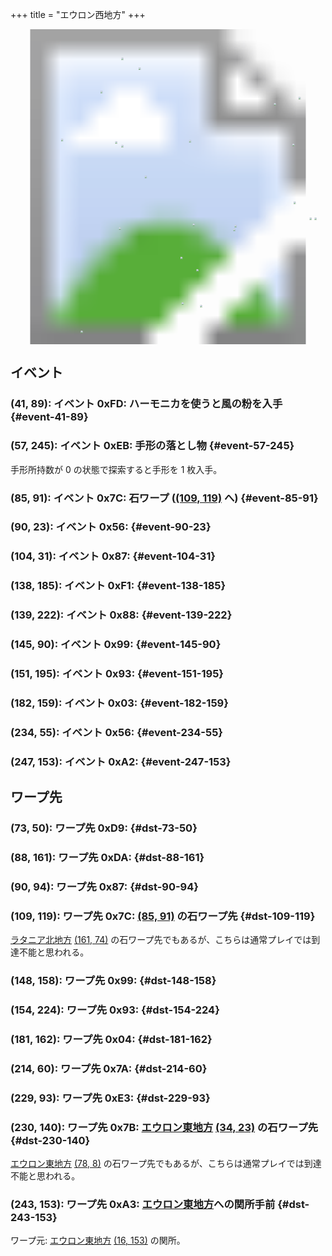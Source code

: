 +++
title = "エウロン西地方"
+++

<!-- SVG {{{ -->
<svg width="1536" height="1536" viewbox="0 0 2048 2048">
<defs>
<image id="svg-asset-bg" width="2048" height="2048" href="map-01.webp" />
<image id="svg-asset-event" width="16" height="16" href="icon-event.png" />
<image id="svg-asset-destination" width="16" height="16" href="icon-destination.png" />
</defs>
<use href="#svg-asset-bg" x="0" y="0"></use>
<a href="#event-41-89">
<use href="#svg-asset-event" x="328" y="712"><title>(41, 89): イベント 0xFD: ハーモニカを使うと風の粉を入手</title></use>
</a>
<a href="#event-57-245">
<use href="#svg-asset-event" x="456" y="1960"><title>(57, 245): イベント 0xEB: 手形の落とし物</title></use>
</a>
<a href="#event-85-91">
<use href="#svg-asset-event" x="680" y="728"><title>(85, 91): イベント 0x7C: 石ワープ ((109, 119) へ)</title></use>
</a>
<a href="#event-90-23">
<use href="#svg-asset-event" x="720" y="184"><title>(90, 23): イベント 0x56</title></use>
</a>
<a href="#event-104-31">
<use href="#svg-asset-event" x="832" y="248"><title>(104, 31): イベント 0x87</title></use>
</a>
<a href="#event-138-185">
<use href="#svg-asset-event" x="1104" y="1480"><title>(138, 185): イベント 0xF1</title></use>
</a>
<a href="#event-139-222">
<use href="#svg-asset-event" x="1112" y="1776"><title>(139, 222): イベント 0x88</title></use>
</a>
<a href="#event-145-90">
<use href="#svg-asset-event" x="1160" y="720"><title>(145, 90): イベント 0x99</title></use>
</a>
<a href="#event-151-195">
<use href="#svg-asset-event" x="1208" y="1560"><title>(151, 195): イベント 0x93</title></use>
</a>
<a href="#event-182-159">
<use href="#svg-asset-event" x="1456" y="1272"><title>(182, 159): イベント 0x03</title></use>
</a>
<a href="#event-234-55">
<use href="#svg-asset-event" x="1872" y="440"><title>(234, 55): イベント 0x56</title></use>
</a>
<a href="#event-247-153">
<use href="#svg-asset-event" x="1976" y="1224"><title>(247, 153): イベント 0xA2</title></use>
</a>
<a href="#dst-181-162">
<use href="#svg-asset-destination" x="1448" y="1296"><title>(181, 162): ワープ先 0x04</title></use>
</a>
<a href="#dst-214-60">
<use href="#svg-asset-destination" x="1712" y="480"><title>(214, 60): ワープ先 0x7A</title></use>
</a>
<a href="#dst-230-140">
<use href="#svg-asset-destination" x="1840" y="1120"><title>(230, 140): ワープ先 0x7B: エウロン東地方 (34, 23) の石ワープ先</title></use>
</a>
<a href="#dst-109-119">
<use href="#svg-asset-destination" x="872" y="952"><title>(109, 119): ワープ先 0x7C: (85, 91) の石ワープ先</title></use>
</a>
<a href="#dst-90-94">
<use href="#svg-asset-destination" x="720" y="752"><title>(90, 94): ワープ先 0x87</title></use>
</a>
<a href="#dst-154-224">
<use href="#svg-asset-destination" x="1232" y="1792"><title>(154, 224): ワープ先 0x93</title></use>
</a>
<a href="#dst-148-158">
<use href="#svg-asset-destination" x="1184" y="1264"><title>(148, 158): ワープ先 0x99</title></use>
</a>
<a href="#dst-243-153">
<use href="#svg-asset-destination" x="1944" y="1224"><title>(243, 153): ワープ先 0xA3: エウロン東地方への関所手前</title></use>
</a>
<a href="#dst-73-50">
<use href="#svg-asset-destination" x="584" y="400"><title>(73, 50): ワープ先 0xD9</title></use>
</a>
<a href="#dst-88-161">
<use href="#svg-asset-destination" x="704" y="1288"><title>(88, 161): ワープ先 0xDA</title></use>
</a>
<a href="#dst-229-93">
<use href="#svg-asset-destination" x="1832" y="744"><title>(229, 93): ワープ先 0xE3</title></use>
</a>
</svg>
<!-- }}} -->


## イベント

### (41, 89): イベント 0xFD: ハーモニカを使うと風の粉を入手 {#event-41-89}

### (57, 245): イベント 0xEB: 手形の落とし物 {#event-57-245}

手形所持数が 0 の状態で探索すると手形を 1 枚入手。

### (85, 91): イベント 0x7C: 石ワープ ([(109, 119)](#dst-109-119) へ) {#event-85-91}

### (90, 23): イベント 0x56:  {#event-90-23}

### (104, 31): イベント 0x87:  {#event-104-31}

### (138, 185): イベント 0xF1:  {#event-138-185}

### (139, 222): イベント 0x88:  {#event-139-222}

### (145, 90): イベント 0x99:  {#event-145-90}

### (151, 195): イベント 0x93:  {#event-151-195}

### (182, 159): イベント 0x03:  {#event-182-159}

### (234, 55): イベント 0x56:  {#event-234-55}

### (247, 153): イベント 0xA2:  {#event-247-153}


## ワープ先

### (73, 50): ワープ先 0xD9:  {#dst-73-50}

### (88, 161): ワープ先 0xDA:  {#dst-88-161}

### (90, 94): ワープ先 0x87:  {#dst-90-94}

### (109, 119): ワープ先 0x7C: [(85, 91)](#event-85-91) の石ワープ先 {#dst-109-119}

[ラタニア北地方](@/map/map-04/_index.md) [(161, 74)](@/map/map-04/_index.md#event-161-74) の石ワープ先でもあるが、こちらは通常プレイでは到達不能と思われる。

### (148, 158): ワープ先 0x99:  {#dst-148-158}

### (154, 224): ワープ先 0x93:  {#dst-154-224}

### (181, 162): ワープ先 0x04:  {#dst-181-162}

### (214, 60): ワープ先 0x7A:  {#dst-214-60}

### (229, 93): ワープ先 0xE3:  {#dst-229-93}

### (230, 140): ワープ先 0x7B: [エウロン東地方](@/map/map-02/_index.md) [(34, 23)](@/map/map-02/_index.md#event-34-23) の石ワープ先 {#dst-230-140}

[エウロン東地方](@/map/map-02/_index.md) [(78, 8)](@/map/map-02/_index.md#event-78-8) の石ワープ先でもあるが、こちらは通常プレイでは到達不能と思われる。

### (243, 153): ワープ先 0xA3: [エウロン東地方](@/map/map-02/_index.md)への関所手前 {#dst-243-153}

ワープ元: [エウロン東地方](@/map/map-02/_index.md) [(16, 153)](@/map/map-02/_index.md#event-16-153) の関所。
